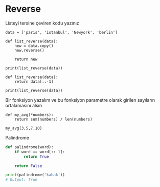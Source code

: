 # Reverse



Listeyi tersine çeviren kodu yazınız

```
data = ['paris', 'istanbul', 'Newyork', 'berlin']

def list_reverse(data):
    new = data.copy()
    new.reverse()

    return new

print(list_reverse(data))
```

```
def list_reverse(data):
    return data[::-1]

print(list_reverse(data))
```

Bir fonksiyon yazalım ve bu fonksiyon parametre olarak girilen sayıların ortalamasını alsın

```
def my_avg(*numbers):
    return sum(numbers) / len(numbers)

my_avg(3,5,7,10) 
```

Palindrome

```python
def palindrome(word):
    if word == word[::-1]:
        return True

    return False

print(palindrome('kabak'))
# Output: True
```
